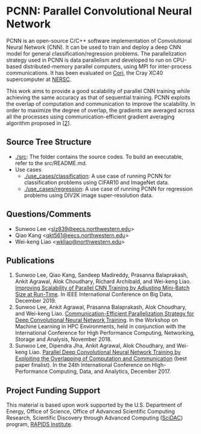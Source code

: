 # PCNN: Parallel Convolutional Neural Network
PCNN is an open-source C/C++ software implementation of Convolutional Neural Network (CNN).
It can be used to train and deploy a deep CNN model for general classification/regression problems.
The parallelization strategy used in PCNN is data parallelism and developed to run on
CPU-based distributed-memory parallel computers, using MPI for inter-process communications.
It has been evaluated on [Cori](https://www.nersc.gov/systems/cori/), the Cray XC40
supercomputer at [NERSC](https://www.nersc.gov). 

This work aims to provide a good scalability of parallel CNN training while achieving the same accuracy as that of sequential training.
PCNN exploits the overlap of computation and communication to improve the scalability.
In order to maximize the degree of overlap, the gradients are averaged across all the processes using communication-efficient gradient averaging algorithm proposed in [[2](#ref2)].

## Source Tree Structure
 + [./src](src): The folder contains the source codes.
   To build an executable, refer to the src/README.md.
 + Use cases
   + [./use_cases/classification](use_cases/classification): A use case of running PCNN for classification problems using CIFAR10 and ImageNet data.
   + [./use_cases/regression](use_cases/regression): A use case of running  PCNN for regression problems using DIV2K image super-resolution data.

## Questions/Comments
 + Sunwoo Lee <<slz839@eecs.northwestern.edu>>
 + Qiao Kang <<qkt561@eecs.northwestern.edu>>
 + Wei-keng Liao <<wkliao@northwestern.edu>>

## Publications
1. Sunwoo Lee, Qiao Kang, Sandeep Madireddy, Prasanna Balaprakash, Ankit Agrawal, Alok Choudhary, Richard Archibald, and Wei-keng Liao. [Improving Scalability of Parallel CNN Training by Adjusting Mini-Batch Size at Run-Time](https://ieeexplore.ieee.org/document/9006550). In IEEE International Conference on Big Data, December 2019.
2. Sunwoo Lee, Ankit Agrawal, Prasanna Balaprakash, Alok Choudhary, and Wei-keng Liao. [Communication-Efficient Parallelization Strategy for Deep Convolutional Neural Network Training](https://ieeexplore.ieee.org/document/8638635). In the Workshop on Machine Learning in HPC Environments, held in conjunction with the International Conference for High Performance Computing, Networking, Storage and Analysis, November 2018.
3. Sunwoo Lee, Dipendra Jha, Ankit Agrawal, Alok Choudhary, and Wei-keng Liao. [Parallel Deep Convolutional Neural Network Training by Exploiting the Overlapping of Computation and Communication](https://ieeexplore.ieee.org/document/8287749) (best paper finalist). In the 24th International Conference on High-Performance Computing, Data, and Analytics, December 2017.

## Project Funding Support
This material is based upon work supported by the U.S. Department of Energy,
Office of Science, Office of Advanced Scientific Computing Research, Scientific
Discovery through Advanced Computing ([SciDAC](https://www.scidac.gov)) program,
[RAPIDS Institute](https://rapids.lbl.gov).
